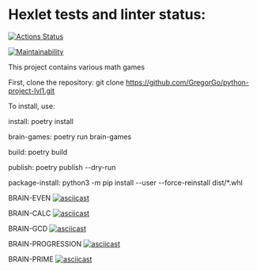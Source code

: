 # Hexlet tests and linter status:

[![Actions Status](https://github.com/GregorGo/python-project-lvl1/workflows/hexlet-check/badge.svg)](https://github.com/GregorGo/python-project-lvl1/actions)

[![Maintainability](https://api.codeclimate.com/v1/badges/b2c44847c63ad5cdb69e/maintainability)](https://codeclimate.com/github/GregorGo/python-project-lvl1/maintainability)


This project contains various math games


First, clone the repository: 
git clone https://github.com/GregorGo/python-project-lvl1.git


To install, use:

install:
	poetry install

brain-games:
	poetry run brain-games

build:
	poetry build

publish:
	poetry publish --dry-run

package-install: 
	python3 -m pip install --user --force-reinstall dist/*.whl


BRAIN-EVEN
[![asciicast](https://asciinema.org/a/hGfechWRX7hy5a34fKhsN5FSR.svg)](https://asciinema.org/a/hGfechWRX7hy5a34fKhsN5FSR)

BRAIN-CALC
[![asciicast](https://asciinema.org/a/PFvLCXoQFPXucHwdnnrqLDtmF.svg)](https://asciinema.org/a/PFvLCXoQFPXucHwdnnrqLDtmF)

BRAIN-GCD
[![asciicast](https://asciinema.org/a/It3OqPXXXRVNUODEVPq1b3RzH.svg)](https://asciinema.org/a/It3OqPXXXRVNUODEVPq1b3RzH)

BRAIN-PROGRESSION
[![asciicast](https://asciinema.org/a/0n2N8ts8Y7ebSksPri1Ul2q7l.svg)](https://asciinema.org/a/0n2N8ts8Y7ebSksPri1Ul2q7l)

BRAIN-PRIME
[![asciicast](https://asciinema.org/a/2qPe683ec35fBxxZlZZyidRnE.svg)](https://asciinema.org/a/2qPe683ec35fBxxZlZZyidRnE)



